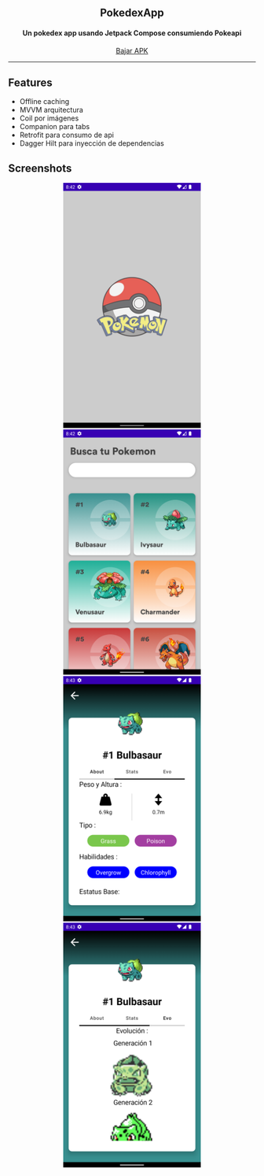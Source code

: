 <h2 align="center"><b>PokedexApp</b></h2>
<h4 align="center">Un pokedex app usando Jetpack Compose consumiendo Pokeapi</h4>
<p align="center">
<a href="https://github.com/fernandoehs/PokedexApp/blob/main/app-debug.apk" alt="GitHub release">Bajar APK</a>
</p> 
<hr>

## Features

- Offline caching
- MVVM arquitectura
- Coil por imágenes
- Companion para tabs
- Retrofit para consumo de api
- Dagger Hilt para inyección de dependencias

## Screenshots
<div align="center">
  <img src="https://github.com/fernandoehs/PokedexApp/blob/main/splashPokemon.png" width=280>
  <img src="https://github.com/fernandoehs/PokedexApp/blob/main/listPokemon.png" width=280>
  <img src="https://github.com/fernandoehs/PokedexApp/blob/main/detailsPokemon.png" width=280>
  <img src="https://github.com/fernandoehs/PokedexApp/blob/main/evolucion.png" width=280>
</div>


